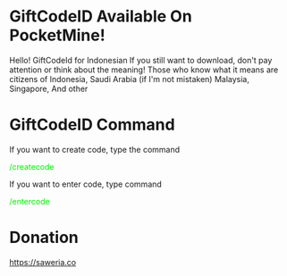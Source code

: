 # GiftCodeID Available On PocketMine!
<div>Hello! GiftCodeId for Indonesian If you still want to download, don't pay attention or think about the meaning! Those who know what it means are citizens of Indonesia, Saudi Arabia (if I'm not mistaken) Malaysia, Singapore, And other </div>

# GiftCodeID Command

If you want to create code, type the command
<div class="createcode">
  <font color=”red”><p>/createcode</p></font>
</div>

<p> If you want to enter code, type command</p>
<div class="entercode">
  <font color=”red”><p>/entercode</p></font>
</div>

# Donation
https://saweria.co
